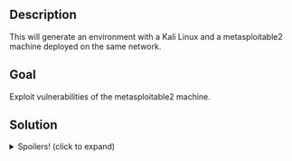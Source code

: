 <h2>Description</h2>
<p>This will generate an environment with a Kali Linux and a metasploitable2 machine deployed on the same network.</p>

<h2>Goal</h2>
<p>Exploit vulnerabilities of the metasploitable2 machine.</p>

<h2>Solution</h2>
<details>
    <summary>Spoilers! (click to expand)</summary>
    <p>(This is only an example)</p>
    <p>1. netdiscover -r {network_ip}</p>
    <p>2. nmap {metasploitable2_ip}</p>
    <p>3. You can open a ftp connection with anonymous/anonymous</p>
</details>